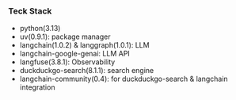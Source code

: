 ### Teck Stack
- python(3.13)
- uv(0.9.1): package manager
- langchain(1.0.2) & langgraph(1.0.1): LLM
- langchain-google-genai: LLM API
- langfuse(3.8.1): Observability
- duckduckgo-search(8.1.1): search engine
- langchain-community(0.4): for duckduckgo-search & langchain integration